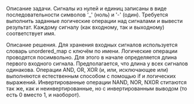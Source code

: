 Описание задачи.
Сигналы из нулей и единиц записаны в виде последовательности символов '_' (ноль) и '-' (один). Требуется выполнить заданные логические операции над сигналами и вывести результат.
Каждому сигналу (как входному, так и выходному) соответствует имя.

Описание решения.
Для хранения входных сигналов используется словарь unordered_map с ключём по имени.
Логические операции проводятся посимвольно. Для этого в начале определяется длина первого входного сигнала. Предполагается, что длина у всех сигналов одинакова.
Операции AND, OR, XOR (и, или, исключающее или) выполняются естественным способом с помощью if и логических выражений.
Инвертированные операции NAND, NOR, NXOR ститаются так же, как и неинвертированные, но с инвертированным выводом (то есть 0 вместо 1, и наоборот).